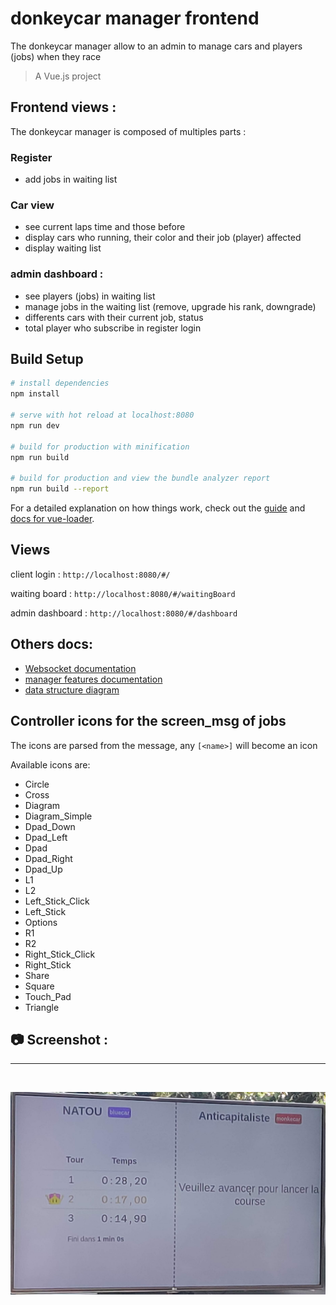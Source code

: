 # donkeycar manager frontend

The donkeycar manager allow to an admin to manage cars and players (jobs) when they race
> A Vue.js project

## Frontend views : 

The donkeycar manager is composed of multiples parts : 

### Register 

- add jobs in waiting list

### Car view
- see current laps time and those before
- display cars who running, their color and their job (player) affected
- display waiting list

### admin dashboard :
-  see players (jobs) in waiting list
-  manage jobs in the waiting list (remove, upgrade his rank, downgrade)
- differents cars with their current job, status
- total player who subscribe in register login 

## Build Setup

``` bash
# install dependencies
npm install

# serve with hot reload at localhost:8080
npm run dev

# build for production with minification
npm run build

# build for production and view the bundle analyzer report
npm run build --report
```
For a detailed explanation on how things work, check out the [guide](http://vuejs-templates.github.io/webpack/) and [docs for vue-loader](http://vuejs.github.io/vue-loader).

## Views

client login :
`http://localhost:8080/#/`

waiting board :
`http://localhost:8080/#/waitingBoard`

admin dashboard :
`http://localhost:8080/#/dashboard`

## Others docs:
- [Websocket documentation](doc/donkeycarManager/events.md)
- [manager features documentation](doc/donkeycarManager/manager-features.md)
- [data structure diagram](../doc/donkeycarManager/DataStructure.png)

## Controller icons for the screen\_msg of jobs

The icons are parsed from the message, any `[<name>]` will become an icon

Available icons are:
 - Circle
 - Cross
 - Diagram
 - Diagram\_Simple
 - Dpad\_Down
 - Dpad\_Left
 - Dpad
 - Dpad\_Right
 - Dpad\_Up
 - L1
 - L2
 - Left\_Stick\_Click
 - Left\_Stick
 - Options
 - R1
 - R2
 - Right\_Stick\_Click
 - Right\_Stick
 - Share
 - Square
 - Touch\_Pad
 - Triangle


## 📷 Screenshot :

***
<br> 

![carView](../doc/assets/carView.jpg)